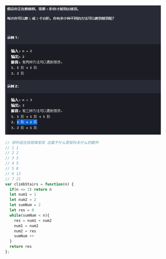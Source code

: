 ![Alt text](../img/70.%E7%88%AC%E6%A5%BC%E6%A2%AF.png)

```js
// 排列组合找规律发现 这属于什么那契科夫什么的数列 
// 1 1
// 2 2
// 3 3
// 4 5
// 5 8
// 6 13
// 7 21
var climbStairs = function(n) {
  if(n <= 2) return n
  let num1 = 1
  let num2 = 2
  let sumNum = 2
  let res = 0
  while(sumNum < n){
    res = num1 + num2
    num1 = num2
    num2 = res
    sumNum ++ 
  }
  return res
};
```